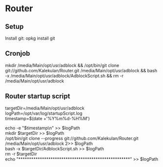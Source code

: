 # Router

## Setup
Install git: opkg install git  

## Cronjob
mkdir /media/Main/opt/usr/adblock && /opt/bin/git clone git://github.com/Kalekulan/Router.git /media/Main/opt/usr/adblock && bash -x /media/Main/opt/usr/adblock/AdblockScript.sh && rm -r /media/Main/opt/usr/adblock



## Router startup script
targetDir=/media/Main/opt/usr/adblock  
logPath=/opt/var/log/startupScript.log  
timestamp=$(date +'%Y%m%d-%H%M')

echo -e "$timestamp\n" >> $logPath   
mkdir $targetDir >> $logPath  
/opt/bin/git clone --progress git://github.com/Kalekulan/Router.git /media/Main/opt/usr/adblock 2>> $logPath  
bash -x $targetDir/AdblockScript.sh >> $logPath  
rm -r $targetDir  
echo "****************************************************" >> $logPath
